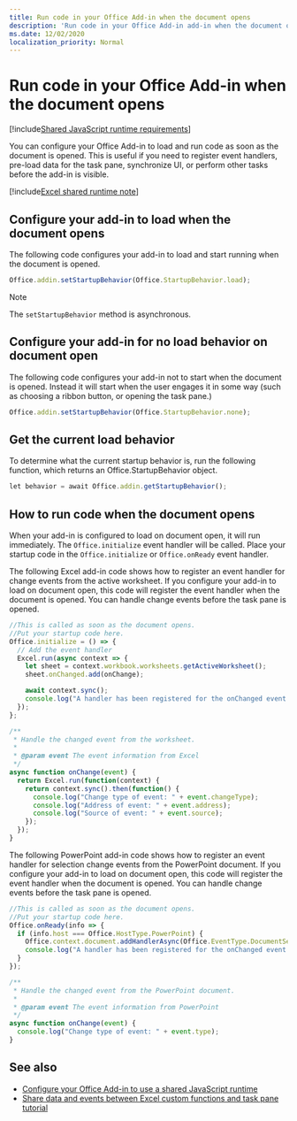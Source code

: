 ```yaml
---
title: Run code in your Office Add-in when the document opens
description: 'Run code in your Office Add-in add-in when the document opens.'
ms.date: 12/02/2020
localization_priority: Normal
---
```


# Run code in your Office Add-in when the document opens

[!include[Shared JavaScript runtime requirements](../includes/shared-requirements-note.md)]

You can configure your Office Add-in to load and run code as soon as the document is opened. This is useful if you need to register event handlers, pre-load data for the task pane, synchronize UI, or perform other tasks before the add-in is visible.

[!include[Excel shared runtime note](../includes/note-requires-shared-runtime.md)]

## Configure your add-in to load when the document opens

The following code configures your add-in to load and start running when the document is opened.

```JavaScript
Office.addin.setStartupBehavior(Office.StartupBehavior.load);
```

> [!NOTE]
> The `setStartupBehavior` method is asynchronous.

## Configure your add-in for no load behavior on document open

The following code configures your add-in not to start when the document is opened. Instead it will start when the user engages it in some way (such as choosing a ribbon button, or opening the task pane.)

```JavaScript
Office.addin.setStartupBehavior(Office.StartupBehavior.none);
```

## Get the current load behavior

To determine what the current startup behavior is, run the following function, which returns an Office.StartupBehavior object.

```JavaScript
let behavior = await Office.addin.getStartupBehavior();
```

## How to run code when the document opens

When your add-in is configured to load on document open, it will run immediately. The `Office.initialize` event handler will be called. Place your startup code in the `Office.initialize` or `Office.onReady` event handler.

The following Excel add-in code shows how to register an event handler for change events from the active worksheet. If you configure your add-in to load on document open, this code will register the event handler when the document is opened. You can handle change events before the task pane is opened.

```JavaScript
//This is called as soon as the document opens.
//Put your startup code here.
Office.initialize = () => {
  // Add the event handler
  Excel.run(async context => {
    let sheet = context.workbook.worksheets.getActiveWorksheet();
    sheet.onChanged.add(onChange);

    await context.sync();
    console.log("A handler has been registered for the onChanged event.");
  });
};

/**
 * Handle the changed event from the worksheet.
 *
 * @param event The event information from Excel
 */
async function onChange(event) {
  return Excel.run(function(context) {
    return context.sync().then(function() {
      console.log("Change type of event: " + event.changeType);
      console.log("Address of event: " + event.address);
      console.log("Source of event: " + event.source);
    });
  });
}
```

The following PowerPoint add-in code shows how to register an event handler for selection change events from the PowerPoint document. If you configure your add-in to load on document open, this code will register the event handler when the document is opened. You can handle change events before the task pane is opened.

```JavaScript
//This is called as soon as the document opens.
//Put your startup code here.
Office.onReady(info => {
  if (info.host === Office.HostType.PowerPoint) {
    Office.context.document.addHandlerAsync(Office.EventType.DocumentSelectionChanged, onChange);
    console.log("A handler has been registered for the onChanged event.");
  }
});

/**
 * Handle the changed event from the PowerPoint document.
 *
 * @param event The event information from PowerPoint
 */
async function onChange(event) {
  console.log("Change type of event: " + event.type);
}
```

## See also

- [Configure your Office Add-in to use a shared JavaScript runtime](configure-your-add-in-to-use-a-shared-runtime.md)
- [Share data and events between Excel custom functions and task pane tutorial](../tutorials/share-data-and-events-between-custom-functions-and-the-task-pane-tutorial.md)